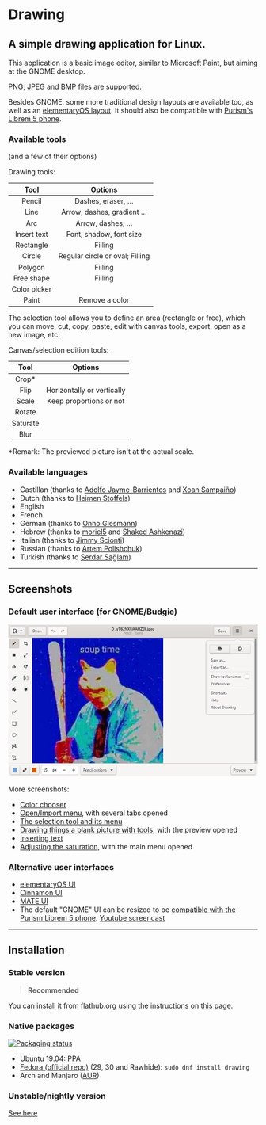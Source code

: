 # Drawing

## A simple drawing application for Linux.

This application is a basic image editor, similar to Microsoft Paint, but aiming at the GNOME desktop.

PNG, JPEG and BMP files are supported.

Besides GNOME, some more traditional design layouts are available too, as well as an [elementaryOS layout](./docs/screenshots/elementary.png). It should also be compatible with [Purism's Librem 5 phone](./docs/screenshots/librem_options.png).

### Available tools

(and a few of their options)

Drawing tools:

| Tool      | Options        |
|:---------:|:--------------:|
|Pencil     |Dashes, eraser, …|
|Line       |Arrow, dashes, gradient …
|Arc        |Arrow, dashes, …|
|Insert text|Font, shadow, font size|
|Rectangle  |Filling         |
|Circle     |Regular circle or oval; Filling
|Polygon    |Filling         |
|Free shape |Filling         |
|Color picker|               |
|Paint      |Remove a color  |

<!--|Brush      |           |Not done yet-->


<!-- Selection tools: -->
The selection tool allows you to define an area (rectangle or free), which you can move, cut, copy, paste, edit with canvas tools, export, open as a new image, etc.

<!-- | Tool                   | Options        | -->
<!-- |:----------------------:|:--------------:| -->
<!-- |Rectangle selection     |Move, cut, copy, paste, edit with canvas tools, export, open as a new image -->
<!-- |Free shape selection    | (same)         | -->
<!-- |Adjacent color selection| (same)         | -->

Canvas/selection edition tools:

| Tool      | Options   |
|:---------:|:---------:|
|Crop*      |           |
|Flip       |Horizontally or vertically
|Scale      |Keep proportions or not
|Rotate     |           |
|Saturate   |           |
|Blur   |           |

<!-- |Matrix     |           |Not done yet -->

\*Remark: The previewed picture isn't at the actual scale.

### Available languages

- Castillan (thanks to [Adolfo Jayme-Barrientos](https://github.com/fitojb) and [Xoan Sampaiño](https://github.com/xoan))
- Dutch (thanks to [Heimen Stoffels](https://github.com/Vistaus))
- English
- French
- German (thanks to [Onno Giesmann](https://github.com/Etamuk))
- Hebrew (thanks to [moriel5](https://github.com/moriel5) and [Shaked Ashkenazi](https://github.com/shaqash))
- Italian (thanks to [Jimmy Scionti](https://github.com/amivaleo))
- Russian (thanks to [Artem Polishchuk](https://github.com/tim77))
- Turkish (thanks to [Serdar Sağlam](https://github.com/TeknoMobil))

----

## Screenshots

### Default user interface (for GNOME/Budgie)

![GNOME/Budgie UI, here with the main menu opened](./docs/screenshots/gnome_menu.png)

More screenshots:

- [Color chooser](./docs/screenshots/gnome_colors.png)
- [Open/Import menu](./docs/screenshots/gnome_new.png), with several tabs opened
- [The selection tool and its menu](./docs/screenshots/gnome_selection.png)
- [Drawing things a blank picture with tools](./docs/screenshots/gnome_tools_preview.png), with the preview opened
- [Inserting text](./docs/screenshots/gnome_text.png)
- [Adjusting the saturation](./docs/screenshots/gnome_menu_saturation.png), with the main menu opened

### Alternative user interfaces

- [elementaryOS UI](./docs/screenshots/elementary.png)
- [Cinnamon UI](./docs/screenshots/cinnamon.png)
- [MATE UI](./docs/screenshots/mate_scale.png)
- The default "GNOME" UI can be resized to be [compatible with the Purism Librem 5 phone](./docs/screenshots/librem_options.png). [Youtube screencast](https://www.youtube.com/watch?v=xwfDnPd5NDU)

----

## Installation

### Stable version

>**Recommended**

You can install it from flathub.org using the instructions on [this page](https://flathub.org/apps/details/com.github.maoschanz.drawing).

### Native packages

[![Packaging status](https://repology.org/badge/vertical-allrepos/drawing.svg)](https://repology.org/project/drawing/versions)

- Ubuntu 19.04: [PPA](https://launchpad.net/~cartes/+archive/ubuntu/drawing/)
- [Fedora (official repo)](https://apps.fedoraproject.org/packages/drawing) (29, 30 and Rawhide): `sudo dnf install drawing`
- Arch and Manjaro ([AUR](https://aur.archlinux.org/packages/drawing-git/))

<!-- TODO Solus -->
<!-- etc. -->

### Unstable/nightly version

[See here](./INSTALL_FROM_SOURCE.md)
